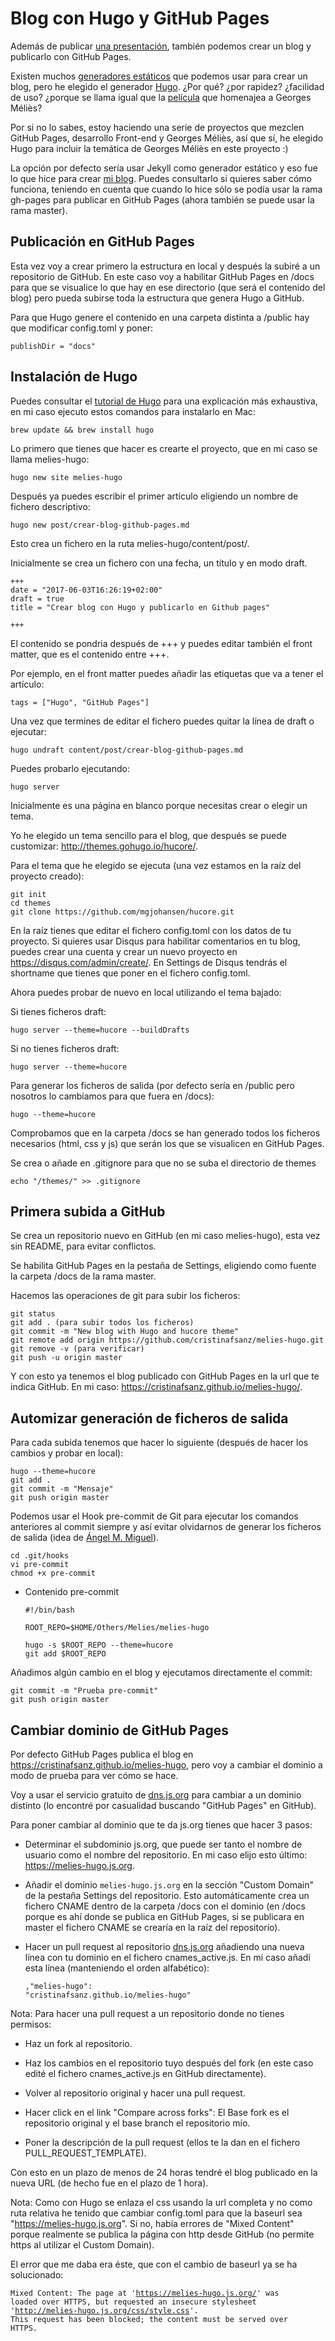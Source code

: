 # Blog con Hugo y GitHub Pages

Además de publicar <a href="https://github.com/cristinafsanz/melies-origen">una presentación</a>, también podemos crear un blog y publicarlo con GitHub Pages.

Existen muchos <a href="https://www.staticgen.com/">generadores estáticos</a> que podemos usar para crear un blog, pero he elegido el generador <a href="http://gohugo.io/">Hugo</a>. ¿Por qué? ¿por rapidez? ¿facilidad de uso? ¿porque se llama igual que la <a href="https://www.filmaffinity.com/es/film504011.html">película</a> que homenajea a Georges Méliès?

Por si no lo sabes, estoy haciendo una serie de proyectos que mezclen GitHub Pages, desarrollo Front-end y Georges Méliès, así que sí, he elegido Hugo para incluir la temática de Georges Méliès en este proyecto :)

La opción por defecto sería usar Jekyll como generador estático y eso fue lo que hice para crear <a href="http://cristinafsanz.github.io/projects/about/">mi blog</a>. Puedes consultarlo si quieres saber cómo funciona, teniendo en cuenta que cuando lo hice sólo se podía usar la rama gh-pages para publicar en GitHub Pages (ahora también se puede usar la rama master).

## Publicación en GitHub Pages

Esta vez voy a crear primero la estructura en local y después la subiré a un repositorio de GitHub. En este caso voy a habilitar GitHub Pages en /docs para que se visualice lo que hay en ese directorio (que será el contenido del blog) pero pueda subirse toda la estructura que genera Hugo a GitHub.

Para que Hugo genere el contenido en una carpeta distinta a /public hay que modificar config.toml y poner:

	publishDir = "docs"

## Instalación de Hugo

Puedes consultar el <a href="https://gohugo.io/overview/quickstart/">tutorial de Hugo</a> para una explicación más exhaustiva, en mi caso ejecuto estos comandos para instalarlo en Mac:

	brew update && brew install hugo

Lo primero que tienes que hacer es crearte el proyecto, que en mi caso se llama melies-hugo:

	hugo new site melies-hugo

Después ya puedes escribir el primer artículo eligiendo un nombre de fichero descriptivo:

	hugo new post/crear-blog-github-pages.md

Esto crea un fichero en la ruta melies-hugo/content/post/.

Inicialmente se crea un fichero con una fecha, un título y en modo draft.

	+++
	date = "2017-06-03T16:26:19+02:00"
	draft = true
	title = "Crear blog con Hugo y publicarlo en Github pages"

	+++

El contenido se pondria después de +++ y puedes editar también el front matter, que es el contenido entre +++.

Por ejemplo, en el front matter puedes añadir las etiquetas que va a tener el artículo:

	tags = ["Hugo", "GitHub Pages"]

Una vez que termines de editar el fichero puedes quitar la línea de draft o ejecutar:

	hugo undraft content/post/crear-blog-github-pages.md

Puedes probarlo ejecutando:

	hugo server

Inicialmente es una página en blanco porque necesitas crear o elegir un tema.

Yo he elegido un tema sencillo para el blog, que después se puede customizar: http://themes.gohugo.io/hucore/.

Para el tema que he elegido se ejecuta (una vez estamos en la raíz del proyecto creado):

	git init
	cd themes
	git clone https://github.com/mgjohansen/hucore.git

En la raíz tienes que editar el fichero config.toml con los datos de tu proyecto. Si quieres usar Disqus para habilitar comentarios en tu blog, puedes crear una cuenta y crear un nuevo proyecto en https://disqus.com/admin/create/. En Settings de Disqus tendrás el shortname que tienes que poner en el fichero config.toml.

Ahora puedes probar de nuevo en local utilizando el tema bajado:

Si tienes ficheros draft:

	hugo server --theme=hucore --buildDrafts

Si no tienes ficheros draft:

	hugo server --theme=hucore

Para generar los ficheros de salida (por defecto sería en /public pero nosotros lo cambiamos para que fuera en /docs):

	hugo --theme=hucore

Comprobamos que en la carpeta /docs se han generado todos los ficheros necesarios (html, css y js) que serán los que se visualicen en GitHub Pages.

Se crea o añade en .gitignore para que no se suba el directorio de themes

	echo "/themes/" >> .gitignore

## Primera subida a GitHub

Se crea un repositorio nuevo en GitHub (en mi caso melies-hugo), esta vez sin README, para evitar conflictos.

Se habilita GitHub Pages en la pestaña de Settings, eligiendo como fuente la carpeta /docs de la rama master.

Hacemos las operaciones de git para subir los ficheros:

	git status
	git add . (para subir todos los ficheros)
	git commit -m "New blog with Hugo and hucore theme"
	git remote add origin https://github.com/cristinafsanz/melies-hugo.git
	git remove -v (para verificar)
	git push -u origin master

Y con esto ya tenemos el blog publicado con GitHub Pages en la url que te indica GitHub. En mi caso: https://cristinafsanz.github.io/melies-hugo/.

## Automizar generación de ficheros de salida

Para cada subida tenemos que hacer lo siguiente (después de hacer los cambios y probar en local):

	hugo --theme=hucore
	git add .
	git commit -m "Mensaje"
	git push origin master

Podemos usar el Hook pre-commit de Git para ejecutar los comandos anteriores al commit siempre y así evitar olvidarnos de generar los ficheros de salida (idea de <a href="https://twitter.com/laux_es">Ángel M. Miguel</a>).

	cd .git/hooks
	vi pre-commit
	chmod +x pre-commit

* Contenido pre-commit

	```
	#!/bin/bash

	ROOT_REPO=$HOME/Others/Melies/melies-hugo

	hugo -s $ROOT_REPO --theme=hucore
	git add $ROOT_REPO
	```

Añadimos algún cambio en el blog y ejecutamos directamente el commit:

	git commit -m "Prueba pre-commit"
	git push origin master

## Cambiar dominio de GitHub Pages

Por defecto GitHub Pages publica el blog en https://cristinafsanz.github.io/melies-hugo, pero voy a cambiar el dominio a modo de prueba para ver cómo se hace.

Voy a usar el servicio gratuito de <a href="https://github.com/js-org/dns.js.org">dns.js.org</a> para cambiar a un dominio distinto (lo encontré por casualidad buscando "GitHub Pages" en GitHub).

Para poner cambiar al dominio que te da js.org tienes que hacer 3 pasos:

- Determinar el subdominio js.org, que puede ser tanto el nombre de usuario como el nombre del repositorio. En mi caso elijo esto último: https://melies-hugo.js.org.

- Añadir el dominio <code>melies-hugo.js.org</code> en la sección "Custom Domain" de la pestaña Settings del repositorio. Esto automáticamente crea un fichero CNAME dentro de la carpeta /docs con el dominio (en /docs porque es ahí donde se publica en GitHub Pages, si se publicara en master el fichero CNAME se crearía en la raíz del repositorio).

- Hacer un pull request al repositorio <a href="https://github.com/js-org/dns.js.org">dns.js.org</a> añadiendo una nueva línea con tu dominio en el fichero cnames_active.js. En mi caso añadí esta línea (manteniendo el orden alfabético):

	<code>,"melies-hugo": "cristinafsanz.github.io/melies-hugo"</code>

Nota: Para hacer una pull request a un repositorio donde no tienes permisos:

- Haz un fork al repositorio.

- Haz los cambios en el repositorio tuyo después del fork (en este caso edité el fichero cnames_active.js en GitHub directamente).

- Volver al repositorio original y hacer una pull request.

- Hacer click en el link "Compare across forks": El Base fork es el repositorio original y el base branch el repositorio mío.

- Poner la descripción de la pull request (ellos te la dan en el fichero PULL_REQUEST_TEMPLATE).

Con esto en un plazo de menos de 24 horas tendré el blog publicado en la nueva URL (de hecho fue en el plazo de 1 hora).

Nota: Como con Hugo se enlaza el css usando la url completa y no como ruta relativa he tenido que cambiar config.toml para que la baseurl sea "https://melies-hugo.js.org". Si no, había errores de "Mixed Content" porque realmente se publica la página con http desde GitHub (no permite https al utilizar el Custom Domain).

El error que me daba era éste, que con el cambio de baseurl ya se ha solucionado:

<code>Mixed Content: The page at 'https://melies-hugo.js.org/' was loaded over HTTPS, but requested an insecure stylesheet 'http://melies-hugo.js.org/css/style.css'. This request has been blocked; the content must be served over HTTPS.</code>






